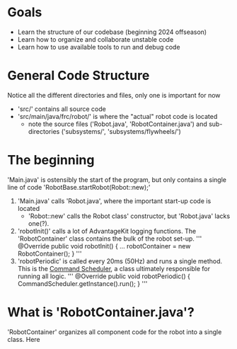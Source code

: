 # Goals
* Learn the structure of our codebase (beginning 2024 offseason)
* Learn how to organize and collaborate unstable code
* Learn how to use available tools to run and debug code

# General Code Structure
Notice all the different directories and files, only one is important for now
* 'src/' contains all source code
* 'src/main/java/frc/robot/' is where the "actual" robot code is located
    * note the source files ('Robot.java', 'RobotContainer.java') and sub-directories ('subsystems/', 'subsystems/flywheels/')

# The beginning
'Main.java' is ostensibly the start of the program, but only contains a single line of code 'RobotBase.startRobot(Robot::new);'

1. 'Main.java' calls 'Robot.java', where the important start-up code is located
    - 'Robot::new' calls the Robot class' constructor, but 'Robot.java' lacks one(?).
2. 'robotInit()' calls a lot of AdvantageKit logging functions. The 'RobotContainer' class contains the bulk of the robot set-up.
'''
@Override
public void robotInit() {
    ...
    robotContainer = new RobotContainer();
}
'''
3. 'robotPeriodic' is called every 20ms (50Hz) and runs a single method. This is the [Command Scheduler](https://docs.wpilib.org/en/stable/docs/software/commandbased/command-scheduler.html), a class ultimately responsible for running all logic.
'''
@Override
public void robotPeriodic() {
    CommandScheduler.getInstance().run();
}
'''

# What is 'RobotContainer.java'?
'RobotContainer' organizes all component code for the robot into a single class. Here
